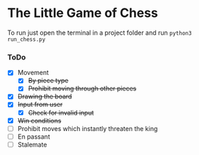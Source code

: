 # The Little Game of Chess
To run just open the terminal in a project folder and run `python3 run_chess.py`

### ToDo
- [x] Movement
  - [x] ~~By piece type~~
  - [x] ~~Prohibit moving through other pieces~~
- [x] ~~Drawing the board~~
- [x] ~~Input from user~~
  - [x] ~~Check for invalid input~~
- [x] ~~Win conditions~~
- [ ] Prohibit moves which instantly threaten the king
- [ ] En passant
- [ ] Stalemate
